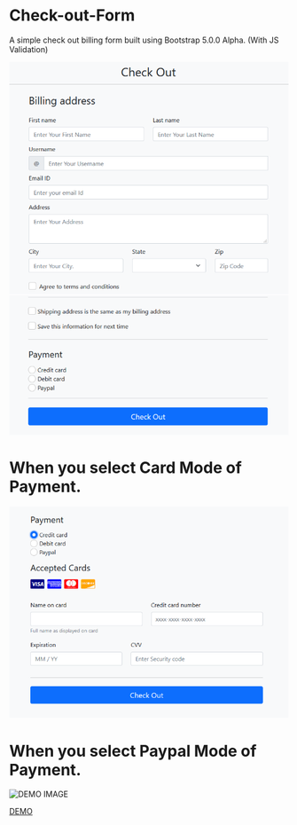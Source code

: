 # Check-out-Form
A simple check out billing form built using Bootstrap 5.0.0 Alpha. (With JS Validation)

![DEMO IMAGE](https://github.com/mohammedusmanegani/Check-out-Form/blob/master/demo.png)

# When you select Card Mode of Payment.

![DEMO IMAGE](https://github.com/mohammedusmanegani/Check-out-Form/blob/master/demo1.png)

# When you select Paypal Mode of Payment.

![DEMO IMAGE](https://github.com/mohammedusmanegani/Check-out-Form/blob/master/demo2.png)

[DEMO](https://mohammedusmanegani.github.io/Check-out-Form/)
